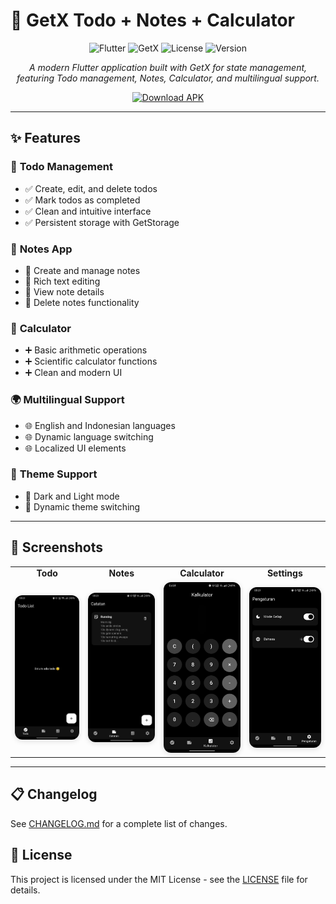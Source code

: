 # 📱 GetX Todo + Notes + Calculator

<div align="center">

![Flutter](https://img.shields.io/badge/Flutter-3.5.3-blue?style=for-the-badge&logo=flutter)
![GetX](https://img.shields.io/badge/GetX-4.6.6-orange?style=for-the-badge)
![License](https://img.shields.io/badge/License-MIT-green?style=for-the-badge)
![Version](https://img.shields.io/badge/Version-0.1.3-purple?style=for-the-badge)

*A modern Flutter application built with GetX for state management, featuring Todo management, Notes, Calculator, and multilingual support.*

[![Download APK](https://img.shields.io/badge/Download-APK-brightgreen?style=for-the-badge&logo=android)](https://github.com/iyzidann/todo-app-flutter/releases/download/v0.1.3/app-release.apk)

</div>

---

## ✨ Features

### 🎯 **Todo Management**
- ✅ Create, edit, and delete todos
- ✅ Mark todos as completed
- ✅ Clean and intuitive interface
- ✅ Persistent storage with GetStorage

### 📝 **Notes App**
- 📖 Create and manage notes
- 📖 Rich text editing
- 📖 View note details
- 📖 Delete notes functionality

### 🧮 **Calculator**
- ➕ Basic arithmetic operations
- ➕ Scientific calculator functions
- ➕ Clean and modern UI

### 🌍 **Multilingual Support**
- 🌐 English and Indonesian languages
- 🌐 Dynamic language switching
- 🌐 Localized UI elements

### 🎨 **Theme Support**
- 🌙 Dark and Light mode
- 🌙 Dynamic theme switching

---

## 📱 Screenshots

<div align="center">

<table>
  <tr>
    <td align="center"><b>Todo</b></td>
    <td align="center"><b>Notes</b></td>
    <td align="center"><b>Calculator</b></td>
    <td align="center"><b>Settings</b></td>
  </tr>
  <tr>
    <td>
      <img src="assets/screenshots/todo.jpeg" alt="Todo" width="180" style="border-radius:12px; box-shadow:0 2px 8px #0002;">
    </td>
    <td>
      <img src="assets/screenshots/note.jpeg" alt="Notes" width="180" style="border-radius:12px; box-shadow:0 2px 8px #0002;">
    </td>
    <td>
      <img src="assets/screenshots/calculator.jpeg" alt="Calculator" width="180" style="border-radius:12px; box-shadow:0 2px 8px #0002;">
    </td>
    <td>
      <img src="assets/screenshots/setting.jpeg" alt="Settings" width="180" style="border-radius:12px; box-shadow:0 2px 8px #0002;">
    </td>
  </tr>
</table>

</div>

---

## 📋 Changelog

See [CHANGELOG.md](CHANGELOG.md) for a complete list of changes.

## 📄 License

This project is licensed under the MIT License - see the [LICENSE](LICENSE) file for details.
